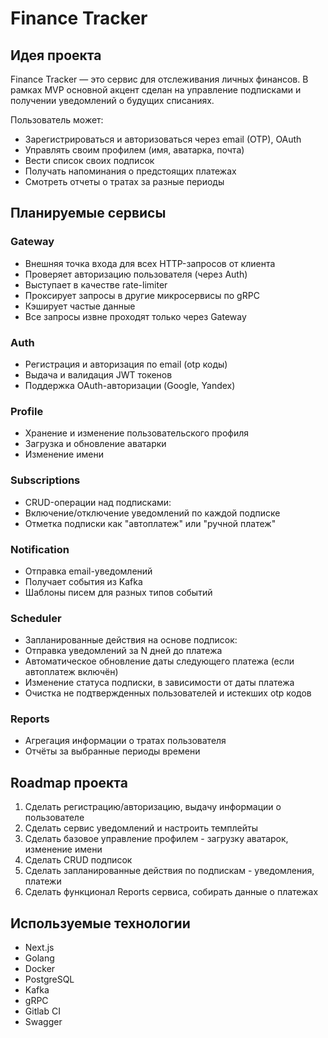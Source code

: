 # Finance Tracker

## Идея проекта

Finance Tracker — это сервис для отслеживания личных финансов. В рамках MVP основной акцент сделан на управление подписками и получении уведомлений о будущих списаниях.

Пользователь может:

- Зарегистрироваться и авторизоваться через email (OTP), OAuth
- Управлять своим профилем (имя, аватарка, почта)
- Вести список своих подписок
- Получать напоминания о предстоящих платежах
- Смотреть отчеты о тратах за разные периоды

## Планируемые сервисы

### Gateway

- Внешняя точка входа для всех HTTP-запросов от клиента
- Проверяет авторизацию пользователя (через Auth)
- Выступает в качестве rate-limiter
- Проксирует запросы в другие микросервисы по gRPC
- Кэширует частые данные
- Все запросы извне проходят только через Gateway

### Auth

- Регистрация и авторизация по email (otp коды)
- Выдача и валидация JWT токенов
- Поддержка OAuth-авторизации (Google, Yandex)

### Profile

- Хранение и изменение пользовательского профиля
- Загрузка и обновление аватарки
- Изменение имени

### Subscriptions

- CRUD-операции над подписками:
- Включение/отключение уведомлений по каждой подписке
- Отметка подписки как "автоплатеж" или "ручной платеж"

### Notification

- Отправка email-уведомлений
- Получает события из Kafka
- Шаблоны писем для разных типов событий

### Scheduler

- Запланированные действия на основе подписок:
- Отправка уведомлений за N дней до платежа
- Автоматическое обновление даты следующего платежа (если автоплатеж включён)
- Изменение статуса подписки, в зависимости от даты платежа
- Очистка не подтвержденных пользователей и истекших otp кодов

### Reports

- Агрегация информации о тратах пользователя
- Отчёты за выбранные периоды времени

## Roadmap проекта

1. Сделать регистрацию/авторизацию, выдачу информации о пользователе
2. Сделать сервис уведомлений и настроить темплейты
3. Сделать базовое управление профилем - загрузку аватарок, изменение имени
4. Сделать CRUD подписок
5. Сделать запланированные действия по подпискам - уведомления, платежи
6. Сделать функционал Reports сервиса, собирать данные о платежах

## Используемые технологии

- Next.js
- Golang
- Docker
- PostgreSQL
- Kafka
- gRPC
- Gitlab CI
- Swagger
